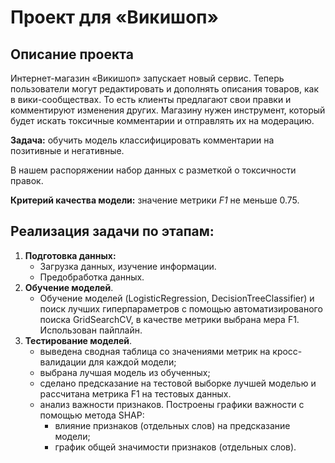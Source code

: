 # Проект для «Викишоп»

## Описание проекта

Интернет-магазин «Викишоп» запускает новый сервис. Теперь пользователи могут редактировать и дополнять описания товаров, как в вики-сообществах. То есть клиенты предлагают свои правки и комментируют изменения других. Магазину нужен инструмент, который будет искать токсичные комментарии и отправлять их на модерацию. 

**Задача:** обучить модель классифицировать комментарии на позитивные и негативные. 

В нашем распоряжении набор данных с разметкой о токсичности правок.

**Критерий качества модели:** значение метрики *F1* не меньше 0.75.

## Реализация задачи по этапам:
1. **Подготовка данных:**
   - Загрузка данных, изучение информации.
   - Предобработка данных.  
2. **Обучение моделей**.
   - Обучение моделей (LogisticRegression, DecisionTreeClassifier) и поиск лучших гиперпараметров с помощью автоматизированого поиска GridSearchCV, в качестве метрики выбрана мера F1. Использован пайплайн.
3. **Тестирование моделей**.
   - выведена сводная таблица со значениями метрик на кросс-валидации для каждой модели;
   - выбрана лучшая модель из обученных;
   - сделано предсказание на тестовой выборке лучшей моделью и рассчитана метрика F1 на тестовых данных.
   - анализ важности признаков. Построены графики важности с помощью метода SHAP:
      - влияние признаков (отдельных слов) на предсказание модели;
      - график общей значимости признаков (отдельных слов).
